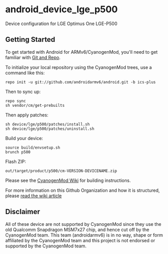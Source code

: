 android_device_lge_p500
==========================

Device configuration for LGE Optimus One LGE-P500

Getting Started
---------------

To get started with Android for ARMv6/CyanogenMod, you'll need to get
familiar with [Git and Repo](http://source.android.com/source/version-control.html).

To initialize your local repository using the CyanogenMod trees, use a command like this:

    repo init -u git://github.com/androidarmv6/android.git -b ics-plus

Then to sync up:

    repo sync
    sh vendor/cm/get-prebuilts

Then apply patches:

    sh device/lge/p500/patches/install.sh
    sh device/lge/p500/patches/uninstall.sh

Build your device:

    source build/envsetup.sh
    brunch p500

Flash ZIP:

    out/target/product/p500/cm-VERSION-DEVICENAME.zip


Please see the [CyanogenMod Wiki](http://wiki.cyanogenmod.org/) for building instructions.

For more information on this Github Organization and how it is structured,
please [read the wiki article](http://wiki.cyanogenmod.org/index.php/Github_Organization)

Disclaimer
--------

All of these device are not supported by CyanogenMod since they use the old Qualcomm
Snapdragon MSM7x27 chip, and hence cut off by the CyanogenMod team. This team (androidarmv6)
is in no way, shape or form affiliated by the CyanogenMod team and this project is not
endorsed or supported by the CyanogenMod team.


